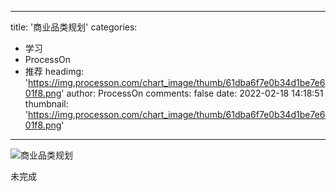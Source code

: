 
---
title: '商业品类规划'
categories: 
 - 学习
 - ProcessOn
 - 推荐
headimg: 'https://img.processon.com/chart_image/thumb/61dba6f7e0b34d1be7e601f8.png'
author: ProcessOn
comments: false
date: 2022-02-18 14:18:51
thumbnail: 'https://img.processon.com/chart_image/thumb/61dba6f7e0b34d1be7e601f8.png'
---

<div>   
<img class="thumb" alt="商业品类规划" src="https://img.processon.com/chart_image/thumb/61dba6f7e0b34d1be7e601f8.png" referrerpolicy="no-referrer">
<p>未完成</p>  
</div>
            